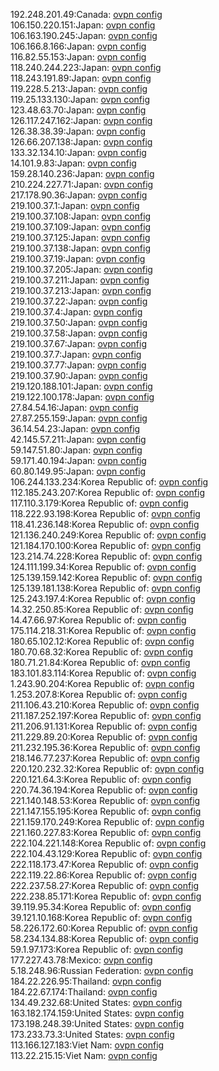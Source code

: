 192.248.201.49:Canada: [ovpn config](vpn/192_248_201_49.ovpn)  
106.150.220.151:Japan: [ovpn config](vpn/106_150_220_151.ovpn)  
106.163.190.245:Japan: [ovpn config](vpn/106_163_190_245.ovpn)  
106.166.8.166:Japan: [ovpn config](vpn/106_166_8_166.ovpn)  
116.82.55.153:Japan: [ovpn config](vpn/116_82_55_153.ovpn)  
118.240.244.223:Japan: [ovpn config](vpn/118_240_244_223.ovpn)  
118.243.191.89:Japan: [ovpn config](vpn/118_243_191_89.ovpn)  
119.228.5.213:Japan: [ovpn config](vpn/119_228_5_213.ovpn)  
119.25.133.130:Japan: [ovpn config](vpn/119_25_133_130.ovpn)  
123.48.63.70:Japan: [ovpn config](vpn/123_48_63_70.ovpn)  
126.117.247.162:Japan: [ovpn config](vpn/126_117_247_162.ovpn)  
126.38.38.39:Japan: [ovpn config](vpn/126_38_38_39.ovpn)  
126.66.207.138:Japan: [ovpn config](vpn/126_66_207_138.ovpn)  
133.32.134.10:Japan: [ovpn config](vpn/133_32_134_10.ovpn)  
14.101.9.83:Japan: [ovpn config](vpn/14_101_9_83.ovpn)  
159.28.140.236:Japan: [ovpn config](vpn/159_28_140_236.ovpn)  
210.224.227.71:Japan: [ovpn config](vpn/210_224_227_71.ovpn)  
217.178.90.36:Japan: [ovpn config](vpn/217_178_90_36.ovpn)  
219.100.37.1:Japan: [ovpn config](vpn/219_100_37_1.ovpn)  
219.100.37.108:Japan: [ovpn config](vpn/219_100_37_108.ovpn)  
219.100.37.109:Japan: [ovpn config](vpn/219_100_37_109.ovpn)  
219.100.37.125:Japan: [ovpn config](vpn/219_100_37_125.ovpn)  
219.100.37.138:Japan: [ovpn config](vpn/219_100_37_138.ovpn)  
219.100.37.19:Japan: [ovpn config](vpn/219_100_37_19.ovpn)  
219.100.37.205:Japan: [ovpn config](vpn/219_100_37_205.ovpn)  
219.100.37.211:Japan: [ovpn config](vpn/219_100_37_211.ovpn)  
219.100.37.213:Japan: [ovpn config](vpn/219_100_37_213.ovpn)  
219.100.37.22:Japan: [ovpn config](vpn/219_100_37_22.ovpn)  
219.100.37.4:Japan: [ovpn config](vpn/219_100_37_4.ovpn)  
219.100.37.50:Japan: [ovpn config](vpn/219_100_37_50.ovpn)  
219.100.37.58:Japan: [ovpn config](vpn/219_100_37_58.ovpn)  
219.100.37.67:Japan: [ovpn config](vpn/219_100_37_67.ovpn)  
219.100.37.7:Japan: [ovpn config](vpn/219_100_37_7.ovpn)  
219.100.37.77:Japan: [ovpn config](vpn/219_100_37_77.ovpn)  
219.100.37.90:Japan: [ovpn config](vpn/219_100_37_90.ovpn)  
219.120.188.101:Japan: [ovpn config](vpn/219_120_188_101.ovpn)  
219.122.100.178:Japan: [ovpn config](vpn/219_122_100_178.ovpn)  
27.84.54.16:Japan: [ovpn config](vpn/27_84_54_16.ovpn)  
27.87.255.159:Japan: [ovpn config](vpn/27_87_255_159.ovpn)  
36.14.54.23:Japan: [ovpn config](vpn/36_14_54_23.ovpn)  
42.145.57.211:Japan: [ovpn config](vpn/42_145_57_211.ovpn)  
59.147.51.80:Japan: [ovpn config](vpn/59_147_51_80.ovpn)  
59.171.40.194:Japan: [ovpn config](vpn/59_171_40_194.ovpn)  
60.80.149.95:Japan: [ovpn config](vpn/60_80_149_95.ovpn)  
106.244.133.234:Korea Republic of: [ovpn config](vpn/106_244_133_234.ovpn)  
112.185.243.207:Korea Republic of: [ovpn config](vpn/112_185_243_207.ovpn)  
117.110.3.179:Korea Republic of: [ovpn config](vpn/117_110_3_179.ovpn)  
118.222.93.198:Korea Republic of: [ovpn config](vpn/118_222_93_198.ovpn)  
118.41.236.148:Korea Republic of: [ovpn config](vpn/118_41_236_148.ovpn)  
121.136.240.249:Korea Republic of: [ovpn config](vpn/121_136_240_249.ovpn)  
121.184.170.100:Korea Republic of: [ovpn config](vpn/121_184_170_100.ovpn)  
123.214.74.228:Korea Republic of: [ovpn config](vpn/123_214_74_228.ovpn)  
124.111.199.34:Korea Republic of: [ovpn config](vpn/124_111_199_34.ovpn)  
125.139.159.142:Korea Republic of: [ovpn config](vpn/125_139_159_142.ovpn)  
125.139.181.138:Korea Republic of: [ovpn config](vpn/125_139_181_138.ovpn)  
125.243.197.4:Korea Republic of: [ovpn config](vpn/125_243_197_4.ovpn)  
14.32.250.85:Korea Republic of: [ovpn config](vpn/14_32_250_85.ovpn)  
14.47.66.97:Korea Republic of: [ovpn config](vpn/14_47_66_97.ovpn)  
175.114.218.31:Korea Republic of: [ovpn config](vpn/175_114_218_31.ovpn)  
180.65.102.12:Korea Republic of: [ovpn config](vpn/180_65_102_12.ovpn)  
180.70.68.32:Korea Republic of: [ovpn config](vpn/180_70_68_32.ovpn)  
180.71.21.84:Korea Republic of: [ovpn config](vpn/180_71_21_84.ovpn)  
183.101.83.114:Korea Republic of: [ovpn config](vpn/183_101_83_114.ovpn)  
1.243.90.204:Korea Republic of: [ovpn config](vpn/1_243_90_204.ovpn)  
1.253.207.8:Korea Republic of: [ovpn config](vpn/1_253_207_8.ovpn)  
211.106.43.210:Korea Republic of: [ovpn config](vpn/211_106_43_210.ovpn)  
211.187.252.197:Korea Republic of: [ovpn config](vpn/211_187_252_197.ovpn)  
211.206.91.131:Korea Republic of: [ovpn config](vpn/211_206_91_131.ovpn)  
211.229.89.20:Korea Republic of: [ovpn config](vpn/211_229_89_20.ovpn)  
211.232.195.36:Korea Republic of: [ovpn config](vpn/211_232_195_36.ovpn)  
218.146.77.237:Korea Republic of: [ovpn config](vpn/218_146_77_237.ovpn)  
220.120.232.32:Korea Republic of: [ovpn config](vpn/220_120_232_32.ovpn)  
220.121.64.3:Korea Republic of: [ovpn config](vpn/220_121_64_3.ovpn)  
220.74.36.194:Korea Republic of: [ovpn config](vpn/220_74_36_194.ovpn)  
221.140.148.53:Korea Republic of: [ovpn config](vpn/221_140_148_53.ovpn)  
221.147.155.195:Korea Republic of: [ovpn config](vpn/221_147_155_195.ovpn)  
221.159.170.249:Korea Republic of: [ovpn config](vpn/221_159_170_249.ovpn)  
221.160.227.83:Korea Republic of: [ovpn config](vpn/221_160_227_83.ovpn)  
222.104.221.148:Korea Republic of: [ovpn config](vpn/222_104_221_148.ovpn)  
222.104.43.129:Korea Republic of: [ovpn config](vpn/222_104_43_129.ovpn)  
222.118.173.47:Korea Republic of: [ovpn config](vpn/222_118_173_47.ovpn)  
222.119.22.86:Korea Republic of: [ovpn config](vpn/222_119_22_86.ovpn)  
222.237.58.27:Korea Republic of: [ovpn config](vpn/222_237_58_27.ovpn)  
222.238.85.171:Korea Republic of: [ovpn config](vpn/222_238_85_171.ovpn)  
39.119.95.34:Korea Republic of: [ovpn config](vpn/39_119_95_34.ovpn)  
39.121.10.168:Korea Republic of: [ovpn config](vpn/39_121_10_168.ovpn)  
58.226.172.60:Korea Republic of: [ovpn config](vpn/58_226_172_60.ovpn)  
58.234.134.88:Korea Republic of: [ovpn config](vpn/58_234_134_88.ovpn)  
59.1.97.173:Korea Republic of: [ovpn config](vpn/59_1_97_173.ovpn)  
177.227.43.78:Mexico: [ovpn config](vpn/177_227_43_78.ovpn)  
5.18.248.96:Russian Federation: [ovpn config](vpn/5_18_248_96.ovpn)  
184.22.226.95:Thailand: [ovpn config](vpn/184_22_226_95.ovpn)  
184.22.67.174:Thailand: [ovpn config](vpn/184_22_67_174.ovpn)  
134.49.232.68:United States: [ovpn config](vpn/134_49_232_68.ovpn)  
163.182.174.159:United States: [ovpn config](vpn/163_182_174_159.ovpn)  
173.198.248.39:United States: [ovpn config](vpn/173_198_248_39.ovpn)  
173.233.73.3:United States: [ovpn config](vpn/173_233_73_3.ovpn)  
113.166.127.183:Viet Nam: [ovpn config](vpn/113_166_127_183.ovpn)  
113.22.215.15:Viet Nam: [ovpn config](vpn/113_22_215_15.ovpn)  
